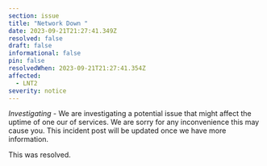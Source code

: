 ```yaml
---
section: issue
title: "Network Down "
date: 2023-09-21T21:27:41.349Z
resolved: false
draft: false
informational: false
pin: false
resolvedWhen: 2023-09-21T21:27:41.354Z
affected:
  - LNT2
severity: notice
---
```

*Investigating* - We are investigating a potential issue that might affect the uptime of one our of services. We are sorry for any inconvenience this may cause you. This incident post will be updated once we have more information.



T﻿his was resolved.